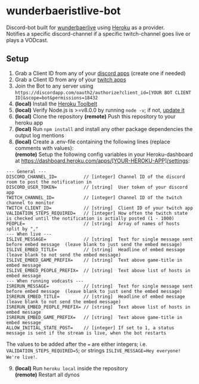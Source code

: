 # wunderbaeristlive-bot

Discord-bot built for [wunderbaerlive](https://www.twitch.tv/wunderbaerlive) using [Heroku](https://dashboard.heroku.com) as a provider.  
Notifies a specific discord-channel if a specific twitch-channel goes live or plays a VODcast.

## Setup

1. Grab a Client ID from any of your [discord apps](https://discordapp.com/developers/applications/me) (create one if needed)
2. Grab a Client ID from any of your [twitch apps](https://dev.twitch.tv/dashboard/apps)
3. Join the Bot to any server using `https://discordapp.com/oauth2/authorize?client_id=[YOUR BOT CLIENT ID]&scope=bot&permissions=18432`
4. **(local)** Install the [Heroku Toolbelt](https://devcenter.heroku.com/articles/heroku-cli)
5. **(local)** Verify Node.js is >=v8.0.0 by running `node -v`; if not, [update it](https://nodejs.org/en/)
6. **(local)** Clone the repository
   **(remote)** Push this repository to your heroku app
7. **(local)** Run `npm install` and install any other package dependencies the output log mentions
8. **(local)** Create a .env-file containing the following lines (replace comments with values):  
   **(remote)** Setup the following config variables in your Heroku-dashboard at https://dashboard.heroku.com/apps/[YOUR-HEROKU-APP]/settings:
```
--- General ---
DISCORD_CHANNEL_ID=          // [integer] Channel ID of the discord room to post the notification in
DISCORD_USER_TOKEN=          // [string]  User token of your discord app
TWITCH_CHANNEL_ID=           // [integer] Channel ID of the twitch channel to monitor
TWITCH_CLIENT_ID=            // [string]  Client ID of your twitch app
VALIDATION_STEPS_REQUIRED=   // [integer] How often the twitch state is checked until the notification is actially posted (1 - 1000)
PEOPLE=                      // [string]  Array of names of hosts split by ","
--- When live ---
ISLIVE_MESSAGE=              // [string]  Text for single message sent before embed message  (leave blank to just send the embed message)
ISLIVE_EMBED_TITLE=          // [string]  Headline of embed message (leave blank to not send the embed message)
ISLIVE_EMBED_GAME_PREFIX=    // [string]  Text above game-title in embed message
ISLIVE_EMBED_PEOPLE_PREFIX=  // [string]  Text above list of hosts in embed message
--- When running vodcasts ---
ISRERUN_MESSAGE=             // [string]  Text for single message sent before embed message  (leave blank to just send the embed message)
ISRERUN_EMBED_TITLE=         // [string]  Headline of embed message (leave blank to not send the embed message)
ISRERUN_EMBED_PEOPLE_PREFIX= // [string]  Text above list of hosts in embed message
ISRERUN_EMBED_GAME_PREFIX=   // [string]  Text above game-title in embed message
ALLOW_INITIAL_STATE_POST=    // [integer] If set to 1, a status message is sent if the stream is live, when the bot restarts
```
The values to be added after the `=` are either integers; i.e. `VALIDATION_STEPS_REQUIRED=5`; or strings `ISLIVE_MESSAGE=Hey everyone! We're live!`.

9. **(local)** Run `heroku local` inside the repository  
   **(remote)** Restart all dynos
